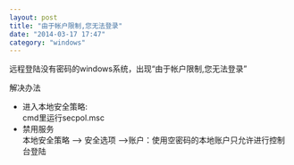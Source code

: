 ```yaml
---
layout: post
title: "由于帐户限制,您无法登录"
date: "2014-03-17 17:47"
category: "windows"
---
```


远程登陆没有密码的windows系统，出现“由于帐户限制,您无法登录”  
 
解决办法  
* 进入本地安全策略:  
cmd里运行secpol.msc  
* 禁用服务  
本地安全策略 --> 安全选项 -->账户：使用空密码的本地账户只允许进行控制台登陆
 

